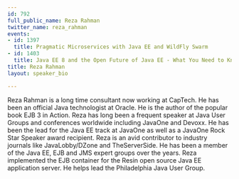 ```yaml
---
id: 792
full_public_name: Reza Rahman
twitter_name: reza_rahman
events:
- id: 1397
  title: Pragmatic Microservices with Java EE and WildFly Swarm
- id: 1403
  title: Java EE 8 and the Open Future of Java EE - What You Need to Know!
title: Reza Rahman
layout: speaker_bio

---
```

Reza Rahman is a long time consultant now working at CapTech. He has been an official Java technologist at Oracle. He is the author of the popular book EJB 3 in Action. Reza has long been a frequent speaker at Java User Groups and conferences worldwide including JavaOne and Devoxx. He has been the lead for the Java EE track at JavaOne as well as a JavaOne Rock Star Speaker award recipient. Reza is an avid contributor to industry journals like JavaLobby/DZone and TheServerSide. He has been a member of the Java EE, EJB and JMS expert groups over the years. Reza implemented the EJB container for the Resin open source Java EE application server. He helps lead the Philadelphia Java User Group.